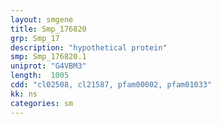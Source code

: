 ```yaml
---
layout: smgene
title: Smp_176820
grp: Smp_17
description: "hypothetical protein"
smp: Smp_176820.1
uniprot: "G4VBM3"
length:  1005
cdd: "cl02508, cl21587, pfam00002, pfam01033"
kk: ns
categories: sm
---
```

